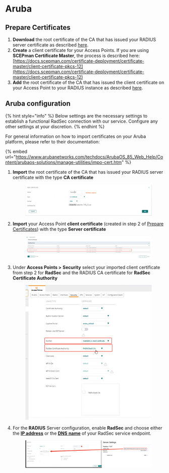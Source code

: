 # Aruba

## Prepare Certificates

1. **Download** the root certificate of the CA that has issued your RADIUS server certificate as described [here](../../../portal/settings/settings-server/certificates.md#download).
2. **Create** a client certificate for your Access Points. If you are using **SCEPman Certificate Master**, the process is described here: [https://docs.scepman.com/certificate-deployment/certificate-master/client-certificate-pkcs-12](https://docs.scepman.com/certificate-deployment/certificate-master/client-certificate-pkcs-12)
3. **Add** the root certificate of the CA that has issued the client certificate on your Access Point to your RADIUS instance as described [here](../../../portal/settings/settings-server/certificates.md#radsec-connection-certificates).

## Aruba configuration

{% hint style="info" %}
Below settings are the necessary settings to establish a functional RadSec connection with our service. Configure any other settings at your discretion.
{% endhint %}

For general information on how to import certificates on your Aruba platform, please refer to their documentation:

{% embed url="https://www.arubanetworks.com/techdocs/ArubaOS_85_Web_Help/Content/arubaos-solutions/manage-utilities/impo-cert.htm" %}

1.  **Import** the root certificate of the CA that has issued your RADIUS server certificate with the type **CA certificate**

    <figure><img src="../../../.gitbook/assets/image (12).png" alt=""><figcaption></figcaption></figure>
2.  **Import** your Access Point **client certificate** (created in step 2 of [Prepare Certificates](aruba.md#prepare-certificates)) with the type **Server certificate**

    <figure><img src="../../../.gitbook/assets/image (3) (1).png" alt=""><figcaption></figcaption></figure>
3.  Under **Access Points >** **Security** select your imported client certificate from step 2 for **RadSec** and the RADIUS CA certificate for **RadSec Certificate Authority**

    <figure><img src="../../../.gitbook/assets/image (10).png" alt=""><figcaption></figcaption></figure>


4.  For the **RADIUS** Server configuration, enable **RadSec** and choose either the [**IP address**](../../../portal/settings/settings-server/ports-and-ip-addresses.md) or the [**DNS** **name**](../../../portal/settings/settings-server/ports-and-ip-addresses.md) of your RadSec service endpoint.

    <figure><img src="../../../.gitbook/assets/image (2) (3).png" alt=""><figcaption></figcaption></figure>
